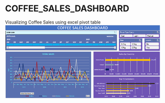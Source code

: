# COFFEE_SALES_DASHBOARD
Visualizing Coffee Sales using excel pivot table
![IMAGE](https://github.com/Henamen21/COFFEE_SALES_DASHBOARD/blob/436802c0f5a2a999edaf0e58ee5fa2cae41b17d5/all_in_one.PNG)
